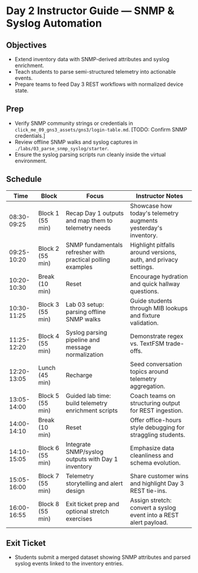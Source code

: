 # Day 2 Instructor Guide — SNMP & Syslog Automation

## Objectives
- Extend inventory data with SNMP-derived attributes and syslog enrichment.
- Teach students to parse semi-structured telemetry into actionable events.
- Prepare teams to feed Day 3 REST workflows with normalized device state.

## Prep
- Verify SNMP community strings or credentials in `click_me_09_gns3_assets/gns3/login-table.md`. [TODO: Confirm SNMP credentials.]
- Review offline SNMP walks and syslog captures in `./labs/03_parse_snmp_syslog/starter`.
- Ensure the syslog parsing scripts run cleanly inside the virtual environment.

## Schedule
| Time | Block | Focus | Instructor Notes |
| --- | --- | --- | --- |
| 08:30-09:25 | Block 1 (55 min) | Recap Day 1 outputs and map them to telemetry needs | Showcase how today's telemetry augments yesterday's inventory. |
| 09:25-10:20 | Block 2 (55 min) | SNMP fundamentals refresher with practical polling examples | Highlight pitfalls around versions, auth, and privacy settings. |
| 10:20-10:30 | Break (10 min) | Reset | Encourage hydration and quick hallway questions. |
| 10:30-11:25 | Block 3 (55 min) | Lab 03 setup: parsing offline SNMP walks | Guide students through MIB lookups and fixture validation. |
| 11:25-12:20 | Block 4 (55 min) | Syslog parsing pipeline and message normalization | Demonstrate regex vs. TextFSM trade-offs. |
| 12:20-13:05 | Lunch (45 min) | Recharge | Seed conversation topics around telemetry aggregation. |
| 13:05-14:00 | Block 5 (55 min) | Guided lab time: build telemetry enrichment scripts | Coach teams on structuring output for REST ingestion. |
| 14:00-14:10 | Break (10 min) | Reset | Offer office-hours style debugging for straggling students. |
| 14:10-15:05 | Block 6 (55 min) | Integrate SNMP/syslog outputs with Day 1 inventory | Emphasize data cleanliness and schema evolution. |
| 15:05-16:00 | Block 7 (55 min) | Telemetry storytelling and alert design | Share customer wins and highlight Day 3 REST tie-ins. |
| 16:00-16:55 | Block 8 (55 min) | Exit ticket prep and optional stretch exercises | Assign stretch: convert a syslog event into a REST alert payload. |

## Exit Ticket
- Students submit a merged dataset showing SNMP attributes and parsed syslog events linked to the inventory entries.
